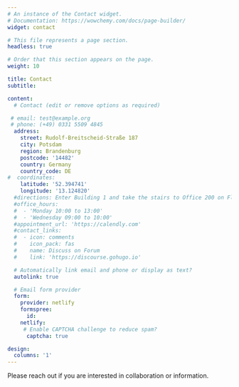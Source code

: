 ```yaml
---
# An instance of the Contact widget.
# Documentation: https://wowchemy.com/docs/page-builder/
widget: contact

# This file represents a page section.
headless: true

# Order that this section appears on the page.
weight: 10

title: Contact
subtitle:

content:
  # Contact (edit or remove options as required)

 # email: test@example.org
 # phone: (+49) 0331 5509 4845
  address:
    street: Rudolf-Breitscheid-Straße 187
    city: Potsdam
    region: Brandenburg
    postcode: '14482'
    country: Germany
    country_code: DE
#  coordinates:
    latitude: '52.394741'
    longitude: '13.124820'
  #directions: Enter Building 1 and take the stairs to Office 200 on Floor 2
  #office_hours:
  #  - 'Monday 10:00 to 13:00'
  #  - 'Wednesday 09:00 to 10:00'
  #appointment_url: 'https://calendly.com'
  #contact_links:
  #  - icon: comments
  #    icon_pack: fas
  #    name: Discuss on Forum
  #    link: 'https://discourse.gohugo.io'

  # Automatically link email and phone or display as text?
  autolink: true

  # Email form provider
  form:
    provider: netlify
    formspree:
      id:
    netlify:
     # Enable CAPTCHA challenge to reduce spam?
      captcha: true

design:
  columns: '1'
---
```


Please reach out if you are interested in collaboration or information.
